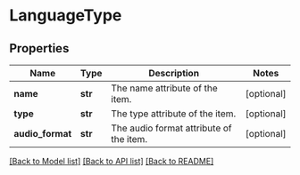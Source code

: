 # LanguageType

## Properties
Name | Type | Description | Notes
------------ | ------------- | ------------- | -------------
**name** | **str** | The name attribute of the item. | [optional] 
**type** | **str** | The type attribute of the item. | [optional] 
**audio_format** | **str** | The audio format attribute of the item. | [optional] 

[[Back to Model list]](../README.md#documentation-for-models) [[Back to API list]](../README.md#documentation-for-api-endpoints) [[Back to README]](../README.md)


